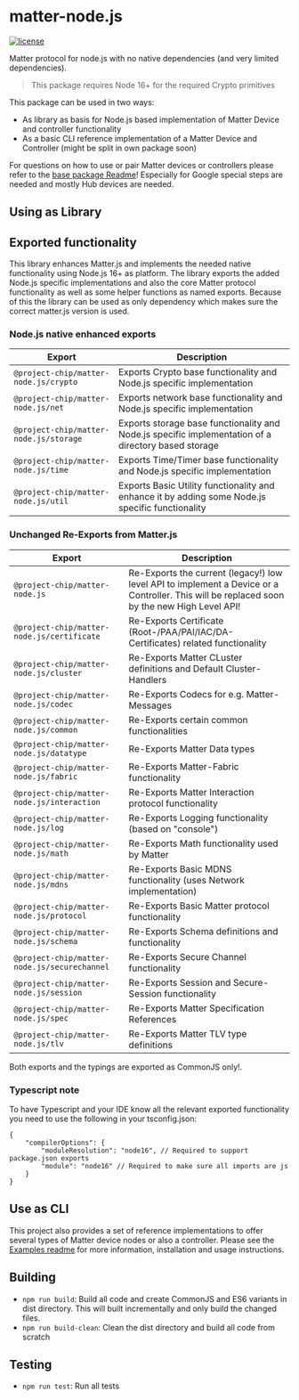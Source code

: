 # matter-node.js

[![license](https://img.shields.io/badge/license-Apache2-green.svg?style=flat)](https://raw.githubusercontent.com/mfucci/node-matter/master/LICENSE) 

Matter protocol for node.js with no native dependencies (and very limited dependencies).

> This package requires Node 16+ for the required Crypto primitives

This package can be used in two ways:
* As library as basis for Node.js based implementation of Matter Device and controller functionality
* As a basic CLI reference implementation of a Matter Device and Controller (might be split in own package soon)

For questions on how to use or pair Matter devices or controllers please refer to the [base package Readme](../../README.md#pairing-and-usage-information)! Especially for Google special steps are needed and mostly Hub devices are needed.

## Using as Library

## Exported functionality
This library enhances Matter.js and implements the needed native functionality using Node.js 16+ as platform. The library exports the added Node.js specific implementations and also the core Matter protocol functionality as well as some helper functions as named exports.
Because of this the library can be used as only dependency which makes sure the correct matter.js version is used.

### Node.js native enhanced exports

| Export                                 | Description                                                                                         |
|----------------------------------------|-----------------------------------------------------------------------------------------------------|
| `@project-chip/matter-node.js/crypto`  | Exports Crypto base functionality and Node.js specific implementation                               |
| `@project-chip/matter-node.js/net`     | Exports network base functionality and Node.js specific implementation                              |
| `@project-chip/matter-node.js/storage` | Exports storage base functionality and Node.js specific implementation of a directory based storage |
| `@project-chip/matter-node.js/time`    | Exports Time/Timer base functionality and Node.js specific implementation                           |
| `@project-chip/matter-node.js/util`    | Exports Basic Utility functionality and enhance it by adding some Node.js specific functionality    |

### Unchanged Re-Exports from Matter.js

| Export                                       | Description                                                                                                                                 |
|----------------------------------------------|---------------------------------------------------------------------------------------------------------------------------------------------|
| `@project-chip/matter-node.js`               | Re-Exports the current (legacy!) low level API to implement a Device or a Controller. This will be replaced soon by the new High Level API! |
| `@project-chip/matter-node.js/certificate`   | Re-Exports Certificate (Root-/PAA/PAI/IAC/DA-Certificates) related functionality                                                            |
| `@project-chip/matter-node.js/cluster`       | Re-Exports Matter CLuster definitions and Default Cluster-Handlers                                                                          |
| `@project-chip/matter-node.js/codec`         | Re-Exports Codecs for e.g. Matter-Messages                                                                                                  |
| `@project-chip/matter-node.js/common`        | Re-Exports certain common functionalities                                                                                                   |
| `@project-chip/matter-node.js/datatype`      | Re-Exports Matter Data types                                                                                                                |
| `@project-chip/matter-node.js/fabric`        | Re-Exports Matter-Fabric functionality                                                                                                      |
| `@project-chip/matter-node.js/interaction`   | Re-Exports Matter Interaction protocol functionality                                                                                        |
| `@project-chip/matter-node.js/log`           | Re-Exports Logging functionality (based on "console")                                                                                       |
| `@project-chip/matter-node.js/math`          | Re-Exports Math functionality used by Matter                                                                                                |
| `@project-chip/matter-node.js/mdns`          | Re-Exports Basic MDNS functionality (uses Network implementation)                                                                           |
| `@project-chip/matter-node.js/protocol`      | Re-Exports Basic Matter protocol functionality                                                                                              |
| `@project-chip/matter-node.js/schema`        | Re-Exports Schema definitions and functionality                                                                                             |
| `@project-chip/matter-node.js/securechannel` | Re-Exports Secure Channel functionality                                                                                                     |
| `@project-chip/matter-node.js/session`       | Re-Exports Session and Secure-Session functionality                                                                                         |
| `@project-chip/matter-node.js/spec`          | Re-Exports Matter Specification References                                                                                                  |
| `@project-chip/matter-node.js/tlv`           | Re-Exports Matter TLV type definitions                                                                                                      |
Both exports and the typings are exported as CommonJS only!.

### Typescript note
To have Typescript and your IDE know all the relevant exported functionality you need to use the following in your tsconfig.json:

```json5
{
    "compilerOptions": {
        "moduleResolution": "node16", // Required to support package.json exports
        "module": "node16" // Required to make sure all imports are js
    }
}
```

## Use as CLI

This project also provides a set of reference implementations to offer several types of Matter device nodes or also a controller.
Please see the [Examples readme](./README_EXAMPLES.md) for more information, installation and usage instructions.

## Building

* `npm run build`: Build all code and create CommonJS and ES6 variants in dist directory. This will built incrementally and only build the changed files.
* `npm run build-clean`: Clean the dist directory and build all code from scratch

## Testing

* `npm run test`: Run all tests
